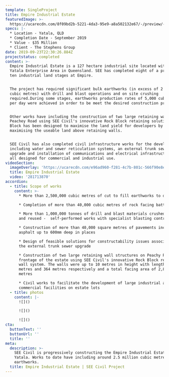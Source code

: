 ```yaml
---
template: SingleProject
title: Empire Industrial Estate
featuredImage: >-
  https://ucarecdn.com/8f09bd2b-5221-4da3-95e9-a8a502132e67/-/preview/-/enhance/50/
specs: |-
  * Location - Yatala, QLD
  * Completion Date - September 2019
  * Value - $35 Million
  * Client - The Stephens Group
date: 2019-09-23T22:30:26.884Z
projectstatus: completed
content: >-
  Empire Industrial Estate is a 127 hectare industrial site located within the
  Yatala Enterprise Area in Queensland. SEE has completed eight of a proposed
  ten industrial land stages at Empire. 


  The project has required significant bulk earthworks (in excess of 2 million
  cubic metres) with drill and blast operations and on site crushing
  required.During some stages, earthworks production rates of 5,000 cubic metres
  per day were achieved in order to be meet the desired construction program. 


  Other works have including the construction of two large retaining walls along
  Peachey Road using SEE Civil's innovative Rock Block retaining solution. Rock
  Block has been designed to maximise the land yield for developers by
  maximising the useable land above retaining walls. 


  SEE Civil has also completed civil infrastructure works for the development
  including water and sewer reticulation systems, an external trunk sewer
  upgrade and installation of communications and electrical infrastructure - 
  all designed for commercial and industrial use.
videoSection:
  imageOverlay: 'https://ucarecdn.com/e96ad960-f281-4c7b-801c-566f90e8e87b/'
  title: Empire Industrial Estate
  video: '281713870'
accordion:
  - title: Scope of works
    content: >-
      * More than 2,500,000 cubic metres of cut to fill earthworks to date 

      * Completion of more than 40,000 cubic metres of rock facing batters 

      * More than 1,000,000 tonnes of drill and blast materials crushed on site
      and reused -  self-performed works with specialist blasting contractors

      * Construction of more than 40,000 square metres of pavements including
      asphalt up to 600mm deep in places

      * Design of feasible solutions for constructability issues associated with
      the external trunk sewer upgrade

      * Construction of two large retaining wall structures on Peachy Road
      frontage of the estate using SEE Civil's innovative Rock Block retaining
      wall system. The walls were up to 10 metres in height with lengths of 250
      metres and 364 metres respectively and a total facing area of 2,805 square
      metres

      * Civil works to facilitate the development of large industrial and
      commercial facilities on estate lots
  - title: photos
    content: |-
      ![]()

      ![]()

      ![]()
cta:
  buttonText: ''
  buttonUrl: ''
  title: ''
meta:
  description: >-
    SEE Civil is progressively constructing the Empire Industrial Estate in
    Yatala. Works to date have including around 2.5 million cubic metres of bulk
    earthworks. 
  title: Empire Industrial Estate | SEE Civil Project
---
```


